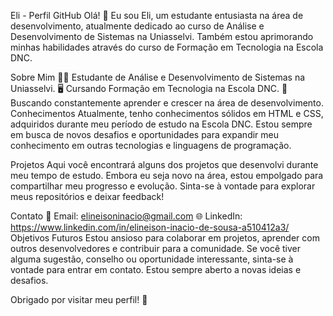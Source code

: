 Eli - Perfil GitHub
Olá! 👋 Eu sou Eli, um estudante entusiasta na área de desenvolvimento, atualmente dedicado ao curso de Análise e Desenvolvimento de Sistemas na Uniasselvi. 
Também estou aprimorando minhas habilidades através do curso de Formação em Tecnologia na Escola DNC.

Sobre Mim
👨‍🎓 Estudante de Análise e Desenvolvimento de Sistemas na Uniasselvi.
🖥️ Cursando Formação em Tecnologia na Escola DNC.
🚀 Buscando constantemente aprender e crescer na área de desenvolvimento.
Conhecimentos
Atualmente, tenho conhecimentos sólidos em HTML e CSS, adquiridos durante meu período de estudo na Escola DNC.
Estou sempre em busca de novos desafios e oportunidades para expandir meu conhecimento em outras tecnologias e linguagens de programação.

Projetos
Aqui você encontrará alguns dos projetos que desenvolvi durante meu tempo de estudo. Embora eu seja novo na área, 
estou empolgado para compartilhar meu progresso e evolução. 
Sinta-se à vontade para explorar meus repositórios e deixar feedback!

Contato
📧 Email: elineisoninacio@gmail.com
🌐 LinkedIn: https://www.linkedin.com/in/elineison-inacio-de-sousa-a510412a3/
Objetivos Futuros
Estou ansioso para colaborar em projetos, aprender com outros desenvolvedores e contribuir para a comunidade.
Se você tiver alguma sugestão, conselho ou oportunidade interessante, sinta-se à vontade para entrar em contato. 
Estou sempre aberto a novas ideias e desafios.

Obrigado por visitar meu perfil! 🚀
